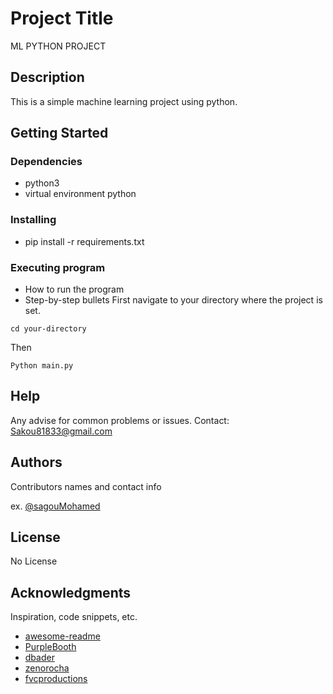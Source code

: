 # Project Title

ML PYTHON PROJECT

## Description

This is a simple machine learning project using python.

## Getting Started

### Dependencies

- python3
- virtual environment python

### Installing

- pip install -r requirements.txt

### Executing program

- How to run the program
- Step-by-step bullets
  First navigate to your directory where the project is set.

```
cd your-directory
```

Then

```
Python main.py
```

## Help

Any advise for common problems or issues.
Contact: Sakou81833@gmail.com

## Authors

Contributors names and contact info

ex. [@sagouMohamed](https://twitter.com/sagouMohamed)

## License

No License

## Acknowledgments

Inspiration, code snippets, etc.

- [awesome-readme](https://github.com/matiassingers/awesome-readme)
- [PurpleBooth](https://gist.github.com/PurpleBooth/109311bb0361f32d87a2)
- [dbader](https://github.com/dbader/readme-template)
- [zenorocha](https://gist.github.com/zenorocha/4526327)
- [fvcproductions](https://gist.github.com/fvcproductions/1bfc2d4aecb01a834b46)
